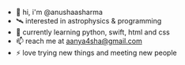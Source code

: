 - 👋 hi, i'm @anushaasharma
- 🛰️ interested in astrophysics & programming
- 🌱 currently learning python, swift, html and css
- 📫 reach me at aanya4sha@gmail.com
- ⚡ love trying new things and meeting new people

<!---
hey there
--->
